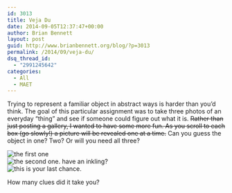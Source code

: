 ```yaml
---
id: 3013
title: Veja Du
date: 2014-09-05T12:37:47+00:00
author: Brian Bennett
layout: post
guid: http://www.brianbennett.org/blog/?p=3013
permalink: /2014/09/veja-du/
dsq_thread_id:
  - "2991245642"
categories:
  - All
  - MAET
---
```

Trying to represent a familiar object in abstract ways is harder than you&#8217;d think. The goal of this particular assignment was to take three photos of an everyday &#8220;thing&#8221; and see if someone could figure out what it is. <del>Rather than just posting a gallery, I wanted to have some more fun. As you scroll to each box (go slowly!) a picture will be revealed one at a time.</del> Can you guess the object in one? Two? Or will you need all three?

<div class="border">
  <img src="http://www.ohheybrian.com/images/veja1.png" alt="the first one" />
</div>

<div class="border">
  <img src="http://www.ohheybrian.com/images/veja2.png" alt="the second one. have an inkling?" />
</div>

<div class="border">
  <img src="http://www.ohheybrian.com/images/veja3.png" alt="this is your last chance." />
</div>

How many clues did it take you?